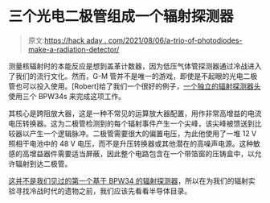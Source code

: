 # 三个光电二极管组成一个辐射探测器

> 原文:[https://hack aday . com/2021/08/06/a-trio-of-photodiodes-make-a-radiation-detector/](https://hackaday.com/2021/08/06/a-trio-of-photodiodes-make-a-radiation-detector/)

测量核辐射时的本能反应是想到盖革计数器，因为低压气体管探测器通过冷战进入了我们的流行文化。然而，G-M 管并不是唯一的游戏，即使是不起眼的光电二极管也可以投入使用。[Robert]给了我们一个很好的例子，[一个独立的辐射探测器头](https://hackaday.io/project/181032-nuclear-radiation-sensor-with-photodiode-detector)使用三个 BPW34s 来完成这项工作。

其核心是跨阻放大器，这是一种不常见的运算放大器配置，用作非常高增益的电流电压转换器。这为二极管检测到的每个辐射事件产生一个尖峰，该尖峰被馈送到比较器以产生一个逻辑脉冲。二极管需要很大的偏置电压，为此他使用了一堆 12 V 照相干电池中的 48 V 电压，而不是升压转换器或其他潜在的高噪声电源。这种敏感的高增益器件需要适当屏蔽，因此整个电路包含在一个带箔窗的压铸盒中，以允许辐射到达二极管。

[这并不是我们见过的第一个基于 BPW34 的辐射探测器](https://hackaday.com/2014/10/25/use-a-cheap-pin-diode-as-a-geiger-counter/)，所以在为我们的辐射实验寻找冷战时代的遗物之前，我们应该先看看半导体目录。
